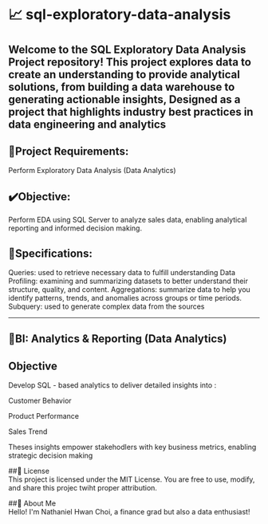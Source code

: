 # 📈 sql-exploratory-data-analysis
Welcome to the SQL Exploratory Data Analysis Project repository! This project explores data  to create an understanding to provide analytical solutions, from building a data warehouse to generating actionable insights, Designed as a project that highlights industry best practices in data engineering and analytics
-
## 📝Project Requirements:  
Perform Exploratory Data Analysis (Data Analytics)   

## ✔️Objective:  
Perform EDA using SQL Server to analyze sales data, enabling analytical reporting and informed decision making.  

## 🧮Specifications: 
Queries: used to retrieve necessary data to fulfill understanding
Data Profiling: examining and summarizing datasets to better understand their structure, quality, and content.
Aggregations: summarize data to help you identify patterns, trends, and anomalies across groups or time periods.
Subquery: used to generate complex data from the sources 

----
## 🎯BI: Analytics & Reporting (Data Analytics)     

## Objective  
Develop SQL - based analytics to deliver detailed insights into :

Customer Behavior

Product Performance

Sales Trend

Theses insights empower stakehodlers with key business metrics, enabling strategic decision making  


##🚧 License    
This project is licensed under the MIT License. You are free to use, modify, and share this projec twiht proper attribution.


##🎁 About Me    
Hello! I'm Nathaniel Hwan Choi, a finance grad but also a data enthusiast!
